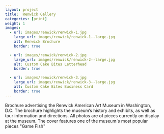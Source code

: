 ```yaml
---
layout: project
title:  Renwick Gallery
categories: [print]
weight: 1
images:
  - url: images/renwick/renwick-1.jpg
    large_url: images/renwick/renwick-1--large.jpg
    alt: Renwick Brochure
    border: true

  - url: images/renwick/renwick-2.jpg
    large_url: images/renwick/renwick-2--large.jpg
    alt: Custom Cake Bites Letterhead
    border: true

  - url: images/renwick/renwick-3.jpg
    large_url: images/renwick/renwick-3--large.jpg
    alt: Custom Cake Bites Business Card
    border: true
---
```


Brochure advertising the Renwick American Art Museum in Washington, D.C. The brochure highlights the museum’s history and exhibits, as well as tour information and directions. All photos are of pieces currently on display at the museum. The cover features one of the museum's most popular pieces "Game Fish"